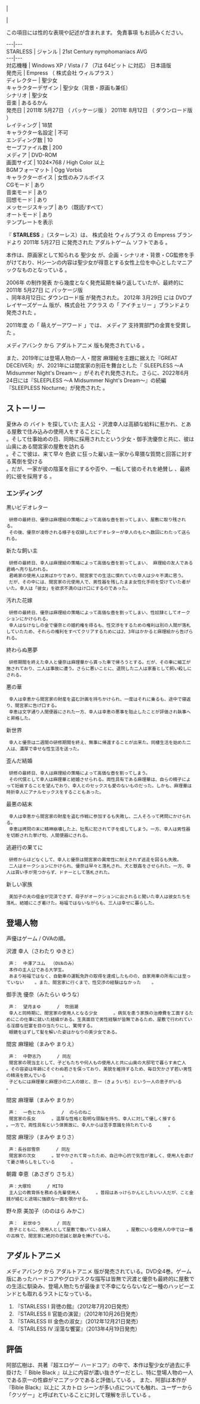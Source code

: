 |

|

この項目には性的な表現や記述が含まれます。  免責事項  もお読みください。  
  
---|---  
STARLESS  |  ジャンル  |  21st Century nymphomaniacs AVG       
---|---  
対応機種  |  Windows  XP  /  Vista  /  7  （7は  64ビット  に対応） 日本語版   
発売元  |  Empress    （  株式会社  ウィルプラス  ）   
ディレクター  |  聖少女     
キャラクターデザイン  |  聖少女（背景・原画も兼任）     
シナリオ  |  聖少女     
音楽  |  あるるかん   
発売日  |  2011年  5月27日  （  パッケージ版  ）      2011年  8月12日  （  ダウンロード版  ）       
レイティング  |  18禁   
キャラクター名設定  |  不可   
エンディング数  |  10   
セーブファイル数  |  200   
メディア  |  DVD-ROM   
画面サイズ  |  1024×768  /  High Color  以上   
BGMフォーマット  |  Ogg Vorbis   
キャラクターボイス  |  女性のみフルボイス   
CGモード  |  あり   
音楽モード  |  あり   
回想モード  |  あり   
メッセージスキップ  |  あり（既読/すべて）   
オートモード  |  あり   
テンプレートを表示  
  
『 **STARLESS** 』（スターレス）は、  株式会社  ウィルプラス  の  Empress  ブランドより  2011年  5月27日
に発売された  アダルトゲーム  ソフトである      。

本作は、原画家として知られる  聖少女
が、企画・シナリオ・背景・CG監修を手がけており、Hシーンの内容は聖少女が得意とする女性上位を中心としたマニアックなものとなっている    。

2006年  の制作発表    から幾度となく発売延期を繰り返していたが、最終的に  2011年  5月27日  に  パッケージ版  
、同年8月12日に  ダウンロード版      が発売された。  2012年  3月29日  には  DVDプレイヤーズゲーム  版が、株式会社
アクラス  の「  アイチェリー  」ブランドより発売された        。

2011年度  の「  萌えゲーアワード  」では、  メディア  支持賞部門の金賞を受賞した    。

メディアバンク  から  アダルトアニメ  版も発売されている          。

また、2019年には登場人物の一人・間宮 麻理絵を主題に据えた『GREAT DECEIVER』が、2021年には間宮家の別荘を舞台とした『
SLEEPLESS 〜A Midsummer Night's Dream〜  』がそれぞれ発売された。さらに、2022年6月24日には『SLEEPLESS
〜A Midsummer Night's Dream〜』の続編『SLEEPLESS Nocturne』が発売された    。

##  ストーリー  

夏休み  の  バイト  を探していた  主人公  ・沢渡幸人は高額な給料に惹かれ、とある屋敷で住み込みの使用人をすることにした    
  。そして仕事始めの日、同時に採用されたという少女・御手洗優奈と共に、彼は山奥にある間宮家の屋敷を訪れる    
。そこで彼は、来て早々  色欲  に狂った雇い主一家から卑猥な質問と回答に対する罵倒を受ける  
。だが、一家が彼の陰茎を目にするや否や、一転して彼のそれを絶賛し    、最終的に彼を採用する    。

###  エンディング  

黒いビデオレター

     研修の最終日、優奈は麻理絵の策略によって高価な壺を割ってしまい、屋敷に取り残される。 
     その後、優奈が凌辱される様子を収録したビデオレターが幸人のもとへ数回にわたって送られる。 
    
新たな飼い主

     研修の最終日、幸人は麻理絵の策略によって高価な壺を割ってしまい、 麻理絵の友人である君嶋へ売り払われる。 
     君嶋家の使用人は男ばかりであり、間宮家での生活に慣れていた幸人は少々不満に思う。 
     だが、その中には、間宮家の元使用人で、男性器を残したまま女性化手術を受けていた者がいた。幸人は「彼女」を欲求不満のはけ口にするのであった。 
    
汚れた花嫁

     研修の最終日、優奈は麻理絵の策略によって高価な壺を割ってしまい、性奴隷としてオークションにかけられる。 
     幸人はなけなしの金で優奈との婚約権を得るも、性交渉をするための権利は別の人間が落札していたため、それらの権利をすべてクリアするためには2、3年はかかると麻理絵から告げられる。 
    
終わらぬ悪夢

     研修期間を終えた幸人と優奈は麻理華から貰った車で帰ろうとする。だが、その車に細工が施されており、二人は事故に遭う。さらに悪いことに、退院した二人は家畜として飼い殺しにされる。 
    
悪の華

     幸人は幸恵から間宮家の財産を盗む計画を持ちかけられ、一度はそれに乗るも、途中で寝返り、間宮家に告げ口する。 
     幸恵は文字通り人間便器にされた一方、幸人は幸恵の悪事を阻止したことが評価され執事へと昇格した。 
    
新世界

     幸人と優奈は二週間の研修期間を終え、無事に帰還することが出来た。同棲生活を始めた二人は、濃厚で幸せな性生活を送った。 
    
歪んだ結婚

     研修の最終日、幸人は麻理絵の策略によって高価な壺を割ってしまう。 
     その代償として幸人は麻理華と結婚させられる。両性具有である麻理華は、自らの精子によって妊娠することを望んでおり、幸人とのセックスも愛のないものだった。しかも、麻理華は時折幸人にアナルセックスをすることもあった。 
    
最悪の結末

     幸人は幸恵から間宮家の財産を盗む作戦に参加するも失敗し、二人そろって拷問にかけられる。 
     幸恵は拷問の末に精神崩壊した上、牡馬に犯されて子を成してしまう。一方、幸人は男性器を切断された挙げ句、人間便器にされる。 
    
逃避行の果てに

     研修からほどなくして、幸人と優奈は間宮家の異常性に耐えきれず逃走を図るも失敗。 
     二人はオークションにかけられ、優奈は早々と落札され、犬と獣姦をさせられた。一方、幸人は買い手が見つからず、ドナーとして落札された。 
    
新しい家族

     美加子の夫の借金が完済できず、母子がオークションに出されると聞いた幸人は彼女たちを落札、結婚にこぎ着けた。裕福ではないながらも、三人は幸せに暮らした。 

##  登場人物  

声優はゲーム / OVAの順。

沢渡 幸人（さわたり ゆきと）

     声：  中澤アユム  （OVAのみ） 
     本作の主人公である大学生。 
     あまり裕福ではなく、自動車の運転免許の取得を達成したものの、自家用車の所有には至っていない    。また、間宮家に行くまで、性交渉の経験はなかった    。 
御手洗 優奈（みたらい ゆうな）

     声：  望月まゆ      /  吹田潮 
     幸人と同時期に、間宮家の使用人となる少女      。病気を患う家族の治療費を工面するためにこの仕事に就いた経緯がある。生真面目で男性経験が皆無であるため、屋敷で行われている淫靡な狂宴を目の当たりにし、驚愕する。 
     眼鏡をはずして髪を解いた姿はかなりの美少女である。 
間宮 麻理絵（まみや まりえ）

     声：  中野志乃      / 同左 
     間宮家の現当主として、子どもたちや何人もの使用人と共に山奥の大邸宅で暮らす未亡人      。その容姿は年齢にそぐわぬ若さを保っており、美貌を維持するため、毎日欠かさず若い男性の精液を飲んでいる      。 
     子どもには麻理華と麻理沙の二人の娘と、京一（きょういち）という一人の息子がいる    。 
間宮 麻理華（まみや まりか）

     声：  一色ヒカル      /  のらのねこ 
     間宮家の長女      。温厚な性格と聡明な頭脳を持ち、幸人に対して優しく接する      。一方で、両性具有という体質故に、幸人からは苦手意識を持たれている      。 
間宮 麻理沙（まみや まりさ）

     声：長谷部雪奈      / 同左 
     間宮家の次女      。甘やかされて育ったため、自己中心的で気性が激しく、使用人を虐げて憂さ晴らしをしている      。 
朝霧 幸恵（あさぎり さちえ）

     声：大塚玲      / MITO 
     主人公の教育係を務める先輩使用人      。普段はあっけらかんとしたいい人だが、こと金銭が絡むと途端に強欲な一面を覗かせる。 
野々原 美加子（ののはら みかこ）

     声：  彩世ゆう      / 同左 
     息子とともに、使用人として屋敷で働いている婦人      。屋敷にいる使用人の中では一番の古株で、間宮家に絶対の忠誠と献身を捧げている。 

##  アダルトアニメ  

メディアバンク  から  アダルトアニメ
版が発売されている。DVD全4巻。ゲーム版にあったハードコアやグロテスクな描写は皆無で沢渡と優奈も最終的に屋敷での生活に馴染み、登場人物たちが最後まで不幸にならないなど一種のハッピーエンドとも取れるラストになっている。

  

  1. 『STARLESS I 背徳の館』（2012年7月20日発売）   
  2. 『STARLESS II 官能の演習』（2012年10月26日発売）   
  3. 『STARLESS III 金色の淑女』（2012年12月21日発売）   
  4. 『STARLESS IV 淫蕩な饗宴』（2013年4月19日発売）   

##  評価  

阿部広樹は、共著『超エロゲー ハードコア』の中で、本作は聖少女が過去に手掛けた『  Bible Black
』以上に内容が濃い抜きゲーだとし、特に登場人物の一人である京一の性癖がマニアックであると評価している    。 また、阿部は本作が『Bible
Black』以上に  スカトロ  シーンが多い点についても触れ、ユーザーから「クソゲー」と呼ばれていることに対して理解を示している    。


